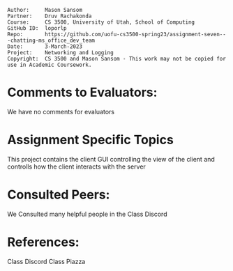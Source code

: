 ﻿```
Author:     Mason Sansom
Partner:    Druv Rachakonda
Course:     CS 3500, University of Utah, School of Computing
GitHub ID:  loporlp
Repo:       https://github.com/uofu-cs3500-spring23/assignment-seven---chatting-ms_office_dev_team
Date:       3-March-2023
Project:    Networking and Logging
Copyright:  CS 3500 and Mason Sansom - This work may not be copied for use in Academic Coursework.
```

# Comments to Evaluators:

We have no comments for evaluators

# Assignment Specific Topics

This project contains the client GUI controlling the view of the 
client and controlls how the client interacts with the server

# Consulted Peers:

We Consulted many helpful people in the Class Discord

# References:

Class Discord
Class Piazza